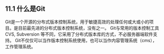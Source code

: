 ## 11.1 什么是Git

Git是一个开源的分布式版本控制系统，用于敏捷高效的处理任何或大或小的项目。是目前最先进的分布式版本控制系统，没有之一。
Git与常用的版本控制工具 CVS, Subversion 等不同，它采用了分布式版本库的方式，不必服务器端软件支持。
Git不仅仅可以当作版本控制系统使用，也可以当作内容管理系统（cms），工作管理系统。